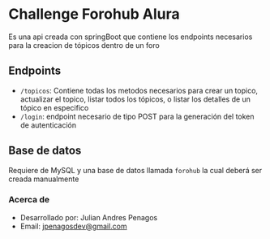 # Challenge Forohub Alura

Es una api creada con springBoot que contiene los endpoints necesarios para la creacion de 
tópicos dentro de un foro

## Endpoints

- `/topicos`: Contiene todas los metodos necesarios para crear un topico, actualizar el topico,
listar todos los tópicos, o listar los detalles de un tópico en especifico
- `/login`: endpoint necesario de tipo POST para la generación del token de autenticación

## Base de datos
Requiere de MySQL y una base de datos llamada `forohub` la cual deberá ser creada manualmente

### Acerca de

- Desarrollado por: Julian Andres Penagos
- Email: jpenagosdev@gmail.com

